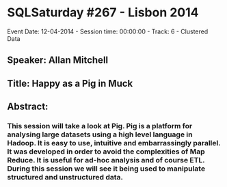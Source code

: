 # SQLSaturday #267 - Lisbon 2014
Event Date: 12-04-2014 - Session time: 00:00:00 - Track: 6 - Clustered Data
## Speaker: Allan Mitchell
## Title: Happy as a Pig in Muck
## Abstract:
### This session will take a look at Pig. Pig is a platform for analysing large datasets using a high level language in Hadoop.  It is easy to use, intuitive and embarrassingly parallel.  It was developed in order to avoid the complexities of Map Reduce. It is useful for ad-hoc analysis and of course ETL.  During this session we will see it being used to manipulate structured and unstructured data. 
